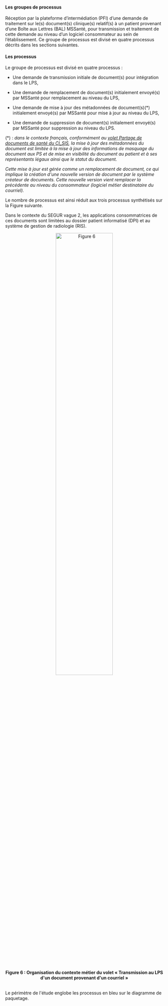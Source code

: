 #### Les groupes de processus

Réception par la plateforme d’intermédiation (PFI) d’une demande de traitement sur le(s) document(s) clinique(s) relatif(s) à un patient provenant d’une Boîte aux Lettres (BAL) MSSanté, pour transmission et traitement de cette demande au niveau d’un logiciel consommateur au sein de l’établissement. Ce groupe de processus est divisé en quatre processus décrits dans les sections suivantes.

#### Les processus

Le groupe de processus est divisé en quatre processus :

-   Une demande de transmission initiale de document(s) pour intégration dans le LPS,

-   Une demande de remplacement de document(s) initialement envoyé(s) par MSSanté pour remplacement au niveau du LPS,

-   Une demande de mise à jour des métadonnées de document(s)(\*) initialement envoyé(s) par MSSanté pour mise à jour au niveau du LPS,

-   Une demande de suppression de document(s) initialement envoyé(s) par MSSanté pour suppression au niveau du LPS.

(\*) : _dans le contexte français, conformément au [volet Partage de
documents de santé du CI_SIS](https://esante.gouv.fr/volet-partage-de-documents-de-sante), la mise à jour des métadonnées du document est limitée à la mise à jour des informations de masquage du document aux PS et de mise en visibilité du document au patient et à ses représentants légaux ainsi que le statut du document._

_Cette mise à jour est gérée comme un remplacement de document, ce qui implique la création d'une nouvelle version de document par le système créateur de documents. Cette nouvelle version vient remplacer la précédente au niveau du consommateur (logiciel métier destinataire du courriel)._



Le nombre de processus est ainsi réduit aux trois processus synthétisés sur la Figure suivante.

Dans le contexte du SEGUR vague 2, les applications consommatrices de ces documents sont limitées au dossier patient informatisé (DPI) et au système de gestion de radiologie (RIS).

<div class="figure" style='text-align: center;'>
    <img src="image13.png" alt="Figure 6" title="Figure 6 : Organisation du contexte métier du volet « Transmission au LPS d'un document provenant d'un courriel »" style="width:60%;">
    <figcaption><b>Figure 6 : Organisation du contexte métier du volet « Transmission au LPS d'un document provenant d'un courriel »</b></figcaption>
</div>    
<br>

Le périmètre de l'étude englobe les processus en bleu sur le diagramme de paquetage.